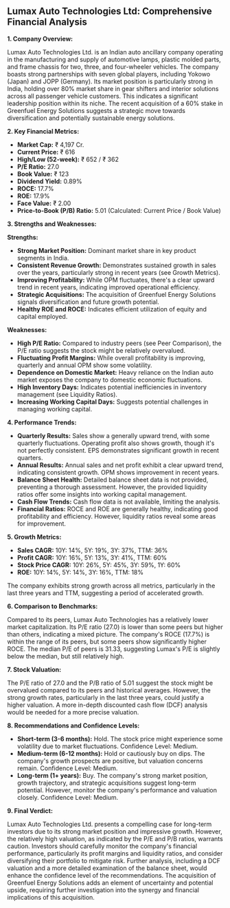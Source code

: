 ## Lumax Auto Technologies Ltd: Comprehensive Financial Analysis

**1. Company Overview:**

Lumax Auto Technologies Ltd. is an Indian auto ancillary company operating in the manufacturing and supply of automotive lamps, plastic molded parts, and frame chassis for two, three, and four-wheeler vehicles.  The company boasts strong partnerships with seven global players, including Yokowo (Japan) and JOPP (Germany).  Its market position is particularly strong in India, holding over 80% market share in gear shifters and interior solutions across all passenger vehicle customers. This indicates a significant leadership position within its niche.  The recent acquisition of a 60% stake in Greenfuel Energy Solutions suggests a strategic move towards diversification and potentially sustainable energy solutions.

**2. Key Financial Metrics:**

* **Market Cap:** ₹ 4,197 Cr.
* **Current Price:** ₹ 616
* **High/Low (52-week):** ₹ 652 / ₹ 362
* **P/E Ratio:** 27.0
* **Book Value:** ₹ 123
* **Dividend Yield:** 0.89%
* **ROCE:** 17.7%
* **ROE:** 17.9%
* **Face Value:** ₹ 2.00
* **Price-to-Book (P/B) Ratio:** 5.01 (Calculated: Current Price / Book Value)


**3. Strengths and Weaknesses:**

**Strengths:**

* **Strong Market Position:** Dominant market share in key product segments in India.
* **Consistent Revenue Growth:** Demonstrates sustained growth in sales over the years, particularly strong in recent years (see Growth Metrics).
* **Improving Profitability:**  While OPM fluctuates, there's a clear upward trend in recent years, indicating improved operational efficiency.
* **Strategic Acquisitions:** The acquisition of Greenfuel Energy Solutions signals diversification and future growth potential.
* **Healthy ROE and ROCE:**  Indicates efficient utilization of equity and capital employed.


**Weaknesses:**

* **High P/E Ratio:**  Compared to industry peers (see Peer Comparison), the P/E ratio suggests the stock might be relatively overvalued.
* **Fluctuating Profit Margins:** While overall profitability is improving, quarterly and annual OPM show some volatility.
* **Dependence on Domestic Market:**  Heavy reliance on the Indian auto market exposes the company to domestic economic fluctuations.
* **High Inventory Days:**  Indicates potential inefficiencies in inventory management (see Liquidity Ratios).
* **Increasing Working Capital Days:**  Suggests potential challenges in managing working capital.


**4. Performance Trends:**

* **Quarterly Results:** Sales show a generally upward trend, with some quarterly fluctuations.  Operating profit also shows growth, though it's not perfectly consistent.  EPS demonstrates significant growth in recent quarters.
* **Annual Results:**  Annual sales and net profit exhibit a clear upward trend, indicating consistent growth. OPM shows improvement in recent years.
* **Balance Sheet Health:**  Detailed balance sheet data is not provided, preventing a thorough assessment.  However, the provided liquidity ratios offer some insights into working capital management.
* **Cash Flow Trends:**  Cash flow data is not available, limiting the analysis.
* **Financial Ratios:**  ROCE and ROE are generally healthy, indicating good profitability and efficiency.  However, liquidity ratios reveal some areas for improvement.


**5. Growth Metrics:**

* **Sales CAGR:** 10Y: 14%, 5Y: 19%, 3Y: 37%, TTM: 36%
* **Profit CAGR:** 10Y: 16%, 5Y: 13%, 3Y: 41%, TTM: 60%
* **Stock Price CAGR:** 10Y: 26%, 5Y: 45%, 3Y: 59%, 1Y: 60%
* **ROE:** 10Y: 14%, 5Y: 14%, 3Y: 16%, TTM: 18%

The company exhibits strong growth across all metrics, particularly in the last three years and TTM, suggesting a period of accelerated growth.


**6. Comparison to Benchmarks:**

Compared to its peers, Lumax Auto Technologies has a relatively lower market capitalization.  Its P/E ratio (27.0) is lower than some peers but higher than others, indicating a mixed picture.  The company's ROCE (17.7%) is within the range of its peers, but some peers show significantly higher ROCE.  The median P/E of peers is 31.33, suggesting Lumax's P/E is slightly below the median, but still relatively high.


**7. Stock Valuation:**

The P/E ratio of 27.0 and the P/B ratio of 5.01 suggest the stock might be overvalued compared to its peers and historical averages.  However, the strong growth rates, particularly in the last three years, could justify a higher valuation.  A more in-depth discounted cash flow (DCF) analysis would be needed for a more precise valuation.


**8. Recommendations and Confidence Levels:**

* **Short-term (3-6 months):** Hold.  The stock price might experience some volatility due to market fluctuations.  Confidence Level: Medium.
* **Medium-term (6-12 months):**  Hold or cautiously buy on dips.  The company's growth prospects are positive, but valuation concerns remain. Confidence Level: Medium.
* **Long-term (1+ years):** Buy.  The company's strong market position, growth trajectory, and strategic acquisitions suggest long-term potential.  However, monitor the company's performance and valuation closely. Confidence Level: Medium.


**9. Final Verdict:**

Lumax Auto Technologies Ltd. presents a compelling case for long-term investors due to its strong market position and impressive growth.  However, the relatively high valuation, as indicated by the P/E and P/B ratios, warrants caution.  Investors should carefully monitor the company's financial performance, particularly its profit margins and liquidity ratios, and consider diversifying their portfolio to mitigate risk.  Further analysis, including a DCF valuation and a more detailed examination of the balance sheet, would enhance the confidence level of the recommendations.  The acquisition of Greenfuel Energy Solutions adds an element of uncertainty and potential upside, requiring further investigation into the synergy and financial implications of this acquisition.
